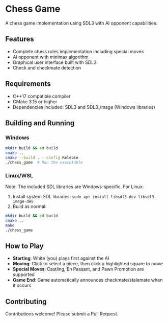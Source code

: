 # Chess Game

A chess game implementation using SDL3 with AI opponent capabilities.

## Features

- Complete chess rules implementation including special moves
- AI opponent with minimax algorithm
- Graphical user interface built with SDL3
- Check and checkmate detection

## Requirements

- C++17 compatible compiler
- CMake 3.15 or higher
- Dependencies included: SDL3 and SDL3_image (Windows libraries)

## Building and Running

### Windows

```bash
mkdir build && cd build
cmake ..
cmake --build . --config Release
./chess_game  # Run the executable
```

### Linux/WSL

Note: The included SDL libraries are Windows-specific. For Linux:

1. Install system SDL libraries: `sudo apt install libsdl3-dev libsdl3-image-dev`
2. Build as normal:
```bash
mkdir build && cd build
cmake ..
make
./chess_game
```

## How to Play

- **Starting**: White (you) plays first against the AI
- **Moving**: Click to select a piece, then click a highlighted square to move
- **Special Moves**: Castling, En Passant, and Pawn Promotion are supported
- **Game End**: Game automatically announces checkmate/stalemate when it occurs

## Contributing

Contributions welcome! Please submit a Pull Request.